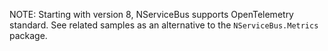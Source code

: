 NOTE: Starting with version 8, NServiceBus supports OpenTelemetry standard. See related samples as an alternative to the `NServiceBus.Metrics` package.